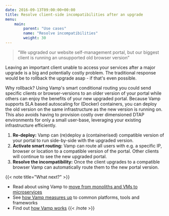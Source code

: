 ```yaml
---
date: 2016-09-13T09:00:00+00:00
title: Resolve client-side incompatibilities after an upgrade
menu:
    main: 
        parent: "Use cases"
        name: "Resolve incompatibilities"
        weight: 30
---
```


> “We upgraded our website self-management portal, but our biggest client is running an unsupported old browser version”
  
Leaving an important client unable to access your services after a major upgrade is a big and potentially costly problem. The traditional response would be to rollback the upgrade asap - if that's even possible.  

Why rollback? Using Vamp's smart conditional routing you could send specific clients or browser-versions to an older version of your portal while others can enjoy the benefits of your new upgraded portal. Because Vamp supports SLA based autoscaling for (Docker) containers, you can deploy the old version on the same infrastructure as the new version is running on. This also avoids having to provision costly over dimensioned DTAP environments for only a small user-base, leveraging your existing infrastructure efficiently.

1. __Re-deploy:__ Vamp can (re)deploy a (containerised) compatible version of your portal to run side-by-side with the upgraded version.
2. __Activate smart routing:__ Vamp can route all users with e.g. a specific IP, browser or location to a compatible version of the portal. Other clients will continue to see the new upgraded portal.
3. __Resolve the incompatibility:__ Once the client upgrades to a compatible browser Vamp can automatically route them to the new portal version.

{{< note title="What next?" >}}
* Read about using Vamp to [move from monoliths and VMs to microservices](/product/use-cases/refactor-monolithic-to-microsystems/)
* See [how Vamp measures up](/product/vamp-compared-to/proxies-and-load-balancers/) to common platforms, tools and frameworks  
* Find out [how Vamp works](/documentation/how-vamp-works/architecture-and-components)
{{< /note >}}
